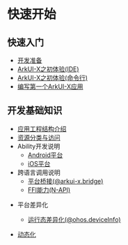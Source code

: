 # 快速开始

## 快速入门

- [开发准备](start-overview.md)
- [ArkUI-X之初体验(IDE)](start-with-deveco-studio.md)
- [ArkUI-X之初体验(命令行)](start-with-ace-tools.md)
- [编写第一个ArkUI-X应用](start-with-ets-stage.md)

## 开发基础知识

- [应用工程结构介绍](package-structure-guide.md)
- [资源分类与访问](resource-categories-and-access.md)
- Ability开发说明
  - [Android平台](start-with-ability-on-android.md)
  - [iOS平台](start-with-ability-on-ios.md)
- 跨语言调用说明
  - [平台桥接(@arkui-x.bridge)](platform-bridge-introduction.md)
  - [FFI能力(N-API)](ffi-napi-introduction.md)

+ 平台差异化
  - [运行态差异化(@ohos.deviceInfo)](platform-different-introduction.md)

+ [动态化](dynamic-introduction.md)

  